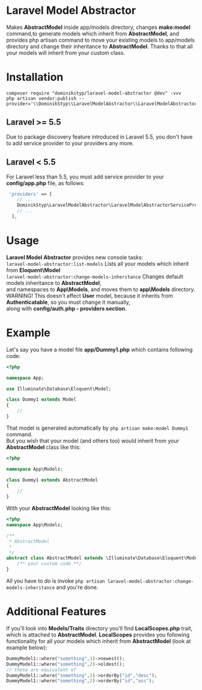 # Laravel Model Abstractor
Makes **AbstractModel** inside app/models directory, changes **make:model** command,to generate models which inherit from **AbstractModel**,
and provides php artisan command to move your existing models to app/models directory and change their inheritance to **AbstractModel**.
Thanks to that all your models will inherit from your custom class.<br />

# Installation
```
composer require "dominikstyp/laravel-model-abstractor @dev" -vvv
php artisan vendor:publish --provider='\\DominikStyp\\LaravelModelAbstractor\\LaravelModelAbstractorServiceProvider'
```

## Laravel >= 5.5
Due to package discovery feature introduced in Laravel 5.5, you don't have to add service provider to your providers any more.<br />
## Laravel < 5.5
For Laravel less than 5.5, you must add service provider to your **config/app.php** file, as follows: <br />
```php
 'providers' => [
    // ...
    DominikStyp\LaravelModelAbstractor\LaravelModelAbstractorServiceProvider::class,
    // ...
  ],
```

# Usage
**Laravel Model Abstractor** provides new console tasks: <br />
``` laravel-model-abstractor:list-models ``` Lists all your models which inherit from **Eloquent\Model** <br />
``` laravel-model-abstractor:change-models-inheritance ``` Changes default models inheritance to **AbstractModel**, <br />
and namespaces to **App\Models**, and moves them to **app\Models** directory.<br />
WARNING! This doesn't affect **User** model, because it inherits from **Authenticatable**, so you must change it manually,<br />
along with **config/auth.php - providers section**.<br />

# Example
Let's say you have a model file **app/Dummy1.php** which contains following code: <br />
```php
<?php

namespace App;

use Illuminate\Database\Eloquent\Model;

class Dummy1 extends Model
{
    //
}
```
That model is generated automatically by ```php artisan make:model Dummy1``` command. <br />
But you wish that your model (and others too) would inherit from your **AbstractModel** class like this: <br />
```php
<?php

namespace App\Models;

class Dummy1 extends AbstractModel
{
    //
}
```
With your **AbstractModel** looking like this: <br />
```php
<?php
namespace App\Models;

/**
 * AbstractModel
 *
 */
abstract class AbstractModel extends \Illuminate\Database\Eloquent\Model {
    /** your custom code **/
}
```
All you have to do is invoke ```php artisan laravel-model-abstractor:change-models-inheritance``` and you're done.
# Additional Features
If you'll look into **Models/Traits** directory you'll find **LocalScopes.php** trait, which is attached to **AbstractModel**.
**LocalScopes** provides you following functionality for all your models which inherit from **AbstractModel** (look at example below):
```php
DummyModel1::where("something",1)->newest();
DummyModel1::where("something",2)->oldest();
// these are equivalent of
DummyModel1::where("something",1)->orderBy("id","desc");
DummyModel1::where("something",2)->orderBy("id","asc");
```

